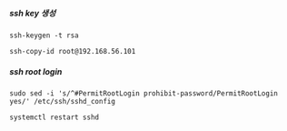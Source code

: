 ##### ssh key 생성
```
ssh-keygen -t rsa
```
```
ssh-copy-id root@192.168.56.101
```


##### ssh root login
```
sudo sed -i 's/^#PermitRootLogin prohibit-password/PermitRootLogin yes/' /etc/ssh/sshd_config
```
```
systemctl restart sshd
```
